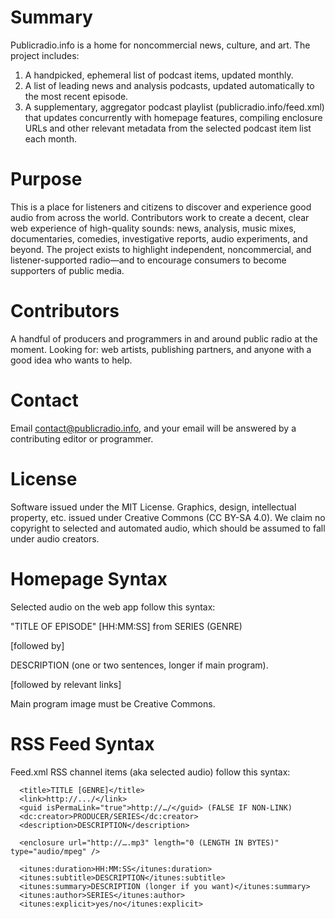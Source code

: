 # Summary
Publicradio.info is a home for noncommercial news, culture, and art. The project includes:

1. A handpicked, ephemeral list of podcast items, updated monthly.
2. A list of leading news and analysis podcasts, updated automatically to the most recent episode.
3. A supplementary, aggregator podcast playlist (publicradio.info/feed.xml) that updates concurrently with homepage features, compiling enclosure URLs and other relevant metadata from the selected podcast item list each month.

# Purpose
This is a place for listeners and citizens to discover and experience good audio from across the world. Contributors work to create a decent, clear web experience of high-quality sounds: news, analysis, music mixes, documentaries, comedies, investigative reports, audio experiments, and beyond. The project exists to highlight independent, noncommercial, and listener-supported radio—and to encourage consumers to become supporters of public media.

# Contributors
A handful of producers and programmers in and around public radio at the moment. Looking for: web artists, publishing partners, and anyone with a good idea who wants to help. 

# Contact
Email contact@publicradio.info, and your email will be answered by a contributing editor or programmer.

# License
Software issued under the MIT License. Graphics, design, intellectual property, etc. issued under Creative Commons (CC BY-SA 4.0). We claim no copyright to selected and automated audio, which should be assumed to fall under audio creators.

# Homepage Syntax
Selected audio on the web app follow this syntax:

  "TITLE OF EPISODE" [HH:MM:SS] from SERIES (GENRE)

  [followed by]

  DESCRIPTION (one or two sentences, longer if main program).

  [followed by relevant links]

Main program image must be Creative Commons.

# RSS Feed Syntax
Feed.xml RSS channel items (aka selected audio) follow this syntax:

```
  <title>TITLE [GENRE]</title>
  <link>http://.../</link>
  <guid isPermaLink="true">http://…/</guid> (FALSE IF NON-LINK)
  <dc:creator>PRODUCER/SERIES</dc:creator>
  <description>DESCRIPTION</description>
  
  <enclosure url="http://….mp3" length="0 (LENGTH IN BYTES)" type="audio/mpeg" />
  
  <itunes:duration>HH:MM:SS</itunes:duration>
  <itunes:subtitle>DESCRIPTION</itunes:subtitle>
  <itunes:summary>DESCRIPTION (longer if you want)</itunes:summary>
  <itunes:author>SERIES</itunes:author>
  <itunes:explicit>yes/no</itunes:explicit>
```

